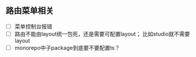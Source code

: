 ## 路由菜单相关

- [ ] 菜单控制台报错
- [ ] 路由不能由layout统一包死，还是需要可配置layout； 比如studio就不需要layout
- [ ] monorepo中子package到底要不要配置ts？
